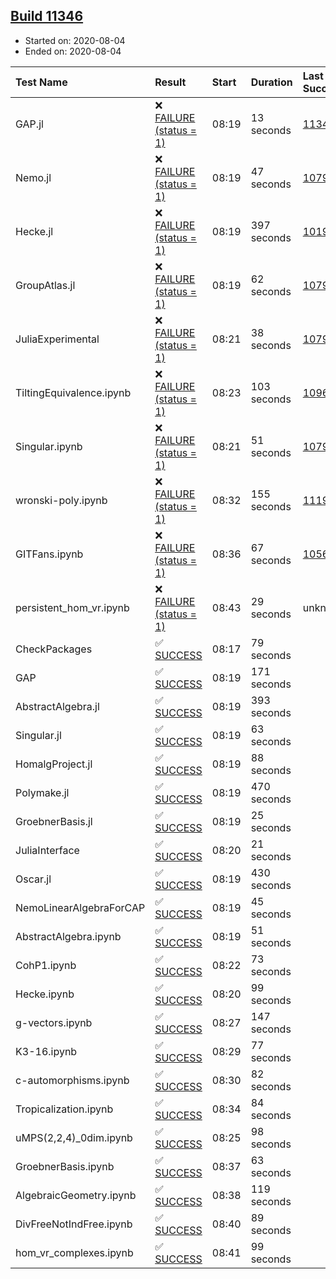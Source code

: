 ## [Build 11346](https://oscarci.mathematik.uni-kl.de/job/oscar/11346/)

* Started on: 2020-08-04
* Ended on: 2020-08-04

| Test Name    | Result | Start | Duration | Last Success | First Failure |
|:-------------|:-------|:------|:---------|:-------------|:--------------|
| GAP.jl | ❌ [FAILURE (status = 1)](https://oscarci.mathematik.uni-kl.de/job/oscar/11346/artifact/logs/build-11346/GAP.jl.log) | 08:19 | 13 seconds | [11345](https://oscarci.mathematik.uni-kl.de/job/oscar/11345/) | [11346](https://oscarci.mathematik.uni-kl.de/job/oscar/11346/) |
| Nemo.jl | ❌ [FAILURE (status = 1)](https://oscarci.mathematik.uni-kl.de/job/oscar/11346/artifact/logs/build-11346/Nemo.jl.log) | 08:19 | 47 seconds | [10790](https://oscarci.mathematik.uni-kl.de/job/oscar/10790/) | [10791](https://oscarci.mathematik.uni-kl.de/job/oscar/10791/) |
| Hecke.jl | ❌ [FAILURE (status = 1)](https://oscarci.mathematik.uni-kl.de/job/oscar/11346/artifact/logs/build-11346/Hecke.jl.log) | 08:19 | 397 seconds | [10197](https://oscarci.mathematik.uni-kl.de/job/oscar/10197/) | [10198](https://oscarci.mathematik.uni-kl.de/job/oscar/10198/) |
| GroupAtlas.jl | ❌ [FAILURE (status = 1)](https://oscarci.mathematik.uni-kl.de/job/oscar/11346/artifact/logs/build-11346/GroupAtlas.jl.log) | 08:19 | 62 seconds | [10790](https://oscarci.mathematik.uni-kl.de/job/oscar/10790/) | [10791](https://oscarci.mathematik.uni-kl.de/job/oscar/10791/) |
| JuliaExperimental | ❌ [FAILURE (status = 1)](https://oscarci.mathematik.uni-kl.de/job/oscar/11346/artifact/logs/build-11346/JuliaExperimental.log) | 08:21 | 38 seconds | [10790](https://oscarci.mathematik.uni-kl.de/job/oscar/10790/) | [10791](https://oscarci.mathematik.uni-kl.de/job/oscar/10791/) |
| TiltingEquivalence.ipynb | ❌ [FAILURE (status = 1)](https://oscarci.mathematik.uni-kl.de/job/oscar/11346/artifact/logs/build-11346/TiltingEquivalence.ipynb.log) | 08:23 | 103 seconds | [10962](https://oscarci.mathematik.uni-kl.de/job/oscar/10962/) | [10963](https://oscarci.mathematik.uni-kl.de/job/oscar/10963/) |
| Singular.ipynb | ❌ [FAILURE (status = 1)](https://oscarci.mathematik.uni-kl.de/job/oscar/11346/artifact/logs/build-11346/Singular.ipynb.log) | 08:21 | 51 seconds | [10790](https://oscarci.mathematik.uni-kl.de/job/oscar/10790/) | [10791](https://oscarci.mathematik.uni-kl.de/job/oscar/10791/) |
| wronski-poly.ipynb | ❌ [FAILURE (status = 1)](https://oscarci.mathematik.uni-kl.de/job/oscar/11346/artifact/logs/build-11346/wronski-poly.ipynb.log) | 08:32 | 155 seconds | [11192](https://oscarci.mathematik.uni-kl.de/job/oscar/11192/) | [11193](https://oscarci.mathematik.uni-kl.de/job/oscar/11193/) |
| GITFans.ipynb | ❌ [FAILURE (status = 1)](https://oscarci.mathematik.uni-kl.de/job/oscar/11346/artifact/logs/build-11346/GITFans.ipynb.log) | 08:36 | 67 seconds | [10566](https://oscarci.mathematik.uni-kl.de/job/oscar/10566/) | [10567](https://oscarci.mathematik.uni-kl.de/job/oscar/10567/) |
| persistent_hom_vr.ipynb | ❌ [FAILURE (status = 1)](https://oscarci.mathematik.uni-kl.de/job/oscar/11346/artifact/logs/build-11346/persistent_hom_vr.ipynb.log) | 08:43 | 29 seconds | unknown | unknown |
| CheckPackages | ✅ [SUCCESS](https://oscarci.mathematik.uni-kl.de/job/oscar/11346/artifact/logs/build-11346/CheckPackages.log) | 08:17 | 79 seconds |  |  |
| GAP | ✅ [SUCCESS](https://oscarci.mathematik.uni-kl.de/job/oscar/11346/artifact/logs/build-11346/GAP.log) | 08:19 | 171 seconds |  |  |
| AbstractAlgebra.jl | ✅ [SUCCESS](https://oscarci.mathematik.uni-kl.de/job/oscar/11346/artifact/logs/build-11346/AbstractAlgebra.jl.log) | 08:19 | 393 seconds |  |  |
| Singular.jl | ✅ [SUCCESS](https://oscarci.mathematik.uni-kl.de/job/oscar/11346/artifact/logs/build-11346/Singular.jl.log) | 08:19 | 63 seconds |  |  |
| HomalgProject.jl | ✅ [SUCCESS](https://oscarci.mathematik.uni-kl.de/job/oscar/11346/artifact/logs/build-11346/HomalgProject.jl.log) | 08:19 | 88 seconds |  |  |
| Polymake.jl | ✅ [SUCCESS](https://oscarci.mathematik.uni-kl.de/job/oscar/11346/artifact/logs/build-11346/Polymake.jl.log) | 08:19 | 470 seconds |  |  |
| GroebnerBasis.jl | ✅ [SUCCESS](https://oscarci.mathematik.uni-kl.de/job/oscar/11346/artifact/logs/build-11346/GroebnerBasis.jl.log) | 08:19 | 25 seconds |  |  |
| JuliaInterface | ✅ [SUCCESS](https://oscarci.mathematik.uni-kl.de/job/oscar/11346/artifact/logs/build-11346/JuliaInterface.log) | 08:20 | 21 seconds |  |  |
| Oscar.jl | ✅ [SUCCESS](https://oscarci.mathematik.uni-kl.de/job/oscar/11346/artifact/logs/build-11346/Oscar.jl.log) | 08:19 | 430 seconds |  |  |
| NemoLinearAlgebraForCAP | ✅ [SUCCESS](https://oscarci.mathematik.uni-kl.de/job/oscar/11346/artifact/logs/build-11346/NemoLinearAlgebraForCAP.log) | 08:19 | 45 seconds |  |  |
| AbstractAlgebra.ipynb | ✅ [SUCCESS](https://oscarci.mathematik.uni-kl.de/job/oscar/11346/artifact/logs/build-11346/AbstractAlgebra.ipynb.log) | 08:19 | 51 seconds |  |  |
| CohP1.ipynb | ✅ [SUCCESS](https://oscarci.mathematik.uni-kl.de/job/oscar/11346/artifact/logs/build-11346/CohP1.ipynb.log) | 08:22 | 73 seconds |  |  |
| Hecke.ipynb | ✅ [SUCCESS](https://oscarci.mathematik.uni-kl.de/job/oscar/11346/artifact/logs/build-11346/Hecke.ipynb.log) | 08:20 | 99 seconds |  |  |
| g-vectors.ipynb | ✅ [SUCCESS](https://oscarci.mathematik.uni-kl.de/job/oscar/11346/artifact/logs/build-11346/g-vectors.ipynb.log) | 08:27 | 147 seconds |  |  |
| K3-16.ipynb | ✅ [SUCCESS](https://oscarci.mathematik.uni-kl.de/job/oscar/11346/artifact/logs/build-11346/K3-16.ipynb.log) | 08:29 | 77 seconds |  |  |
| c-automorphisms.ipynb | ✅ [SUCCESS](https://oscarci.mathematik.uni-kl.de/job/oscar/11346/artifact/logs/build-11346/c-automorphisms.ipynb.log) | 08:30 | 82 seconds |  |  |
| Tropicalization.ipynb | ✅ [SUCCESS](https://oscarci.mathematik.uni-kl.de/job/oscar/11346/artifact/logs/build-11346/Tropicalization.ipynb.log) | 08:34 | 84 seconds |  |  |
| uMPS(2,2,4)_0dim.ipynb | ✅ [SUCCESS](https://oscarci.mathematik.uni-kl.de/job/oscar/11346/artifact/logs/build-11346/uMPS-2-2-4-_0dim.ipynb.log) | 08:25 | 98 seconds |  |  |
| GroebnerBasis.ipynb | ✅ [SUCCESS](https://oscarci.mathematik.uni-kl.de/job/oscar/11346/artifact/logs/build-11346/GroebnerBasis.ipynb.log) | 08:37 | 63 seconds |  |  |
| AlgebraicGeometry.ipynb | ✅ [SUCCESS](https://oscarci.mathematik.uni-kl.de/job/oscar/11346/artifact/logs/build-11346/AlgebraicGeometry.ipynb.log) | 08:38 | 119 seconds |  |  |
| DivFreeNotIndFree.ipynb | ✅ [SUCCESS](https://oscarci.mathematik.uni-kl.de/job/oscar/11346/artifact/logs/build-11346/DivFreeNotIndFree.ipynb.log) | 08:40 | 89 seconds |  |  |
| hom_vr_complexes.ipynb | ✅ [SUCCESS](https://oscarci.mathematik.uni-kl.de/job/oscar/11346/artifact/logs/build-11346/hom_vr_complexes.ipynb.log) | 08:41 | 99 seconds |  |  |
